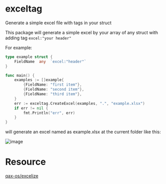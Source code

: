 # exceltag
Generate a simple excel file with tags in your struct

This package will generate a simple excel by your array of any struct with adding tag `excel:"your header"`

For example:
```go
type example struct {
	FieldName  any  `excel:"header"`
}

func main() {
	examples := []example{
		{FieldName: "first item"},
		{FieldName: "second item"},
		{FieldName: "third item"},
	}
	err := exceltag.CreateExcel(examples, ".", "example.xlsx")
	if err != nil {
		fmt.Println("err", err)
	}
}
```

will generate an excel named as example.xlsx at the current folder like this:

![image](https://github.com/user-attachments/assets/626d145d-1762-404c-8452-258ab9e66167)

# Resource
[qax-os/excelize
](https://github.com/qax-os/excelize)
